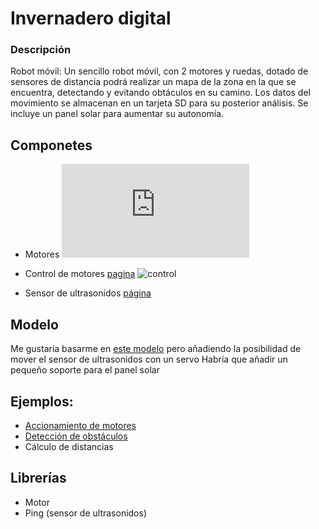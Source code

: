 # Invernadero digital


### Descripción

Robot móvil: Un sencillo robot móvil, con 2 motores y ruedas, dotado de sensores de distancia podrá realizar un mapa de la zona en la que se encuentra, detectando y evitando obtáculos en su camino. Los datos del movimiento se almacenan en un tarjeta SD para su posterior análisis. Se incluye un panel solar para aumentar su autonomía.

## Componetes

* Motores 
![motor](http://www.electan.com/product_thumb.php?img=images/Pololu/0J1093.jpg&w=320&h=240)

* Control de motores [pagina](http://www.dfrobot.com/wiki/index.php?title=Arduino_Motor_Shield_(L298N)_(SKU:DRI0009))
![control](http://www.dfrobot.com/wiki/images/1/1e/Arduino_Shield3.png)

* Sensor de ultrasonidos [página](http://www.seeedstudio.com/wiki/index.php?title=Ultra_Sonic_range_measurement_module)

## Modelo

Me gustaría basarme en [este modelo](http://www.thingiverse.com/thing:200582) pero añadiendo la posibilidad de mover el sensor de ultrasonidos con un servo 
Habría que añadir un pequeño soporte para el panel solar

## Ejemplos:

* [Accionamiento de motores](http://www.dfrobot.com/wiki/index.php?title=Arduino_Motor_Shield_(L298N)_(SKU:DRI0009)#Sample_Code)
* [Detección de obstáculos](http://www.seeedstudio.com/wiki/index.php?title=Ultra_Sonic_range_measurement_module#Programming)
* Cálculo de distancias

## Librerías

* Motor
* Ping (sensor de ultrasonidos)


